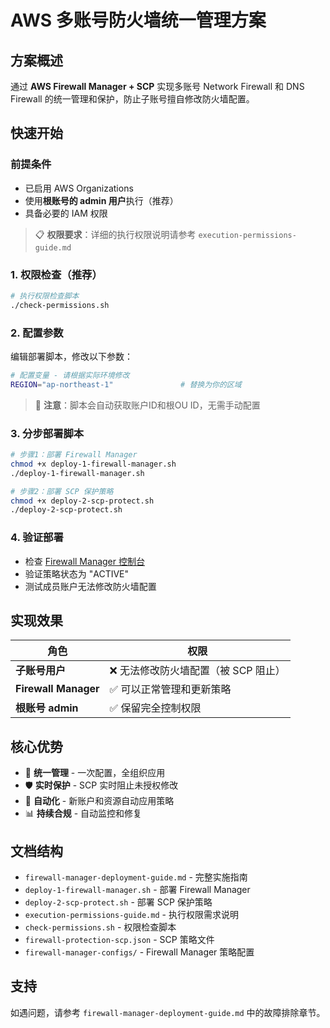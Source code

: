 
# AWS 多账号防火墙统一管理方案

## 方案概述
通过 **AWS Firewall Manager + SCP** 实现多账号 Network Firewall 和 DNS Firewall 的统一管理和保护，防止子账号擅自修改防火墙配置。

## 快速开始

### 前提条件
- 已启用 AWS Organizations
- 使用**根账号的 admin 用户**执行（推荐）
- 具备必要的 IAM 权限

> 📋 **权限要求**：详细的执行权限说明请参考 `execution-permissions-guide.md`

### 1. 权限检查（推荐）
```bash
# 执行权限检查脚本
./check-permissions.sh
```

### 2. 配置参数
编辑部署脚本，修改以下参数：

```bash
# 配置变量 - 请根据实际环境修改
REGION="ap-northeast-1"               # 替换为你的区域
```

> 📝 **注意**：脚本会自动获取账户ID和根OU ID，无需手动配置

### 3. 分步部署脚本

```bash
# 步骤1：部署 Firewall Manager
chmod +x deploy-1-firewall-manager.sh
./deploy-1-firewall-manager.sh

# 步骤2：部署 SCP 保护策略
chmod +x deploy-2-scp-protect.sh
./deploy-2-scp-protect.sh
```

### 4. 验证部署
- 检查 [Firewall Manager 控制台](https://console.aws.amazon.com/wafv2/fms)
- 验证策略状态为 "ACTIVE"
- 测试成员账户无法修改防火墙配置

## 实现效果

| 角色 | 权限 |
|------|------|
| **子账号用户** | ❌ 无法修改防火墙配置（被 SCP 阻止） |
| **Firewall Manager** | ✅ 可以正常管理和更新策略 |
| **根账号 admin** | ✅ 保留完全控制权限 |

## 核心优势
- 🎯 **统一管理** - 一次配置，全组织应用
- 🛡️ **实时保护** - SCP 实时阻止未授权修改  
- 🤖 **自动化** - 新账户和资源自动应用策略
- 📊 **持续合规** - 自动监控和修复

## 文档结构
- `firewall-manager-deployment-guide.md` - 完整实施指南
- `deploy-1-firewall-manager.sh` - 部署 Firewall Manager
- `deploy-2-scp-protect.sh` - 部署 SCP 保护策略
- `execution-permissions-guide.md` - 执行权限需求说明
- `check-permissions.sh` - 权限检查脚本
- `firewall-protection-scp.json` - SCP 策略文件
- `firewall-manager-configs/` - Firewall Manager 策略配置

## 支持
如遇问题，请参考 `firewall-manager-deployment-guide.md` 中的故障排除章节。

